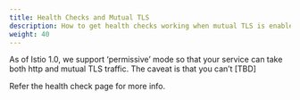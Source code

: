 ```yaml
---
title: Health Checks and Mutual TLS
description: How to get health checks working when mutual TLS is enabled.
weight: 40
---
```

As of Istio 1.0, we support ‘permissive’ mode so that your service can take both http and mutual TLS traffic. The
caveat is that you can’t [TBD]

Refer the health check page for more info.

